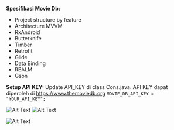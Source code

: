 **Spesifikasi Movie Db:**
- Project structure by feature
- Architecture MVVM
- RxAndroid
- Butterknife
- Timber
- Retrofit
- Glide
- Data Binding
- REALM
- Gson


**Setup API KEY:**
Update API_KEY di class Cons.java. API KEY dapat diperoleh di https://www.themoviedb.org
`MOVIE_DB_API_KEY = "YOUR_API_KEY";`


![Alt Text](http://i.imgur.com/XCWUZE2.png)  ![Alt Text](http://i.imgur.com/X98Jc0O.png)

![Alt Text](http://i.imgur.com/BUTmizf.png)

